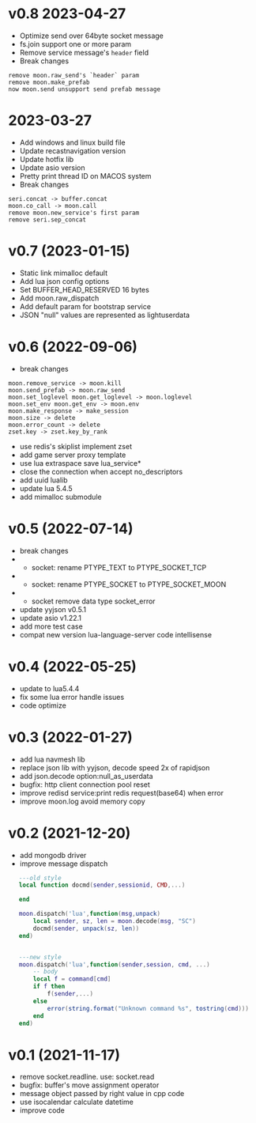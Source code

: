 # v0.8 2023-04-27
- Optimize send over 64byte socket message
- fs.join support one or more param
- Remove service message's `header` field
- Break changes
```
remove moon.raw_send's `header` param
remove moon.make_prefab
now moon.send unsupport send prefab message
```

# 2023-03-27
- Add windows and linux build file
- Update recastnavigation version
- Update hotfix lib
- Update asio version
- Pretty print thread ID on MACOS system
- Break changes
```
seri.concat -> buffer.concat
moon.co_call -> moon.call
remove moon.new_service's first param
remove seri.sep_concat
```

# v0.7 (2023-01-15)
- Static link mimalloc default
- Add lua json config options
- Set BUFFER_HEAD_RESERVED 16 bytes
- Add moon.raw_dispatch
- Add default param for bootstrap service
- JSON "null" values are represented as lightuserdata

# v0.6 (2022-09-06)
- break changes
```
moon.remove_service -> moon.kill
moon.send_prefab -> moon.raw_send
moon.set_loglevel moon.get_loglevel -> moon.loglevel
moon.set_env moon.get_env -> moon.env
moon.make_response -> make_session
moon.size -> delete
moon.error_count -> delete
zset.key -> zset.key_by_rank
```
- use redis's skiplist implement zset
- add game server proxy template
- use lua extraspace save lua_service*
- close the connection when accept no_descriptors
- add uuid lualib
- update lua 5.4.5
- add mimalloc submodule

# v0.5 (2022-07-14)

- break changes
- - socket: rename PTYPE_TEXT to PTYPE_SOCKET_TCP
- - socket: rename PTYPE_SOCKET to PTYPE_SOCKET_MOON
- - socket remove data type socket_error
- update yyjson v0.5.1
- update asio v1.22.1
- add more test case
- compat new version lua-language-server code intellisense

# v0.4 (2022-05-25)

- update to lua5.4.4
- fix some lua error handle issues
- code optimize

# v0.3 (2022-01-27)

- add lua navmesh lib
- replace json lib with yyjson, decode speed 2x of rapidjson
- add json.decode option:null_as_userdata
- bugfix: http client connection pool reset
- improve redisd service:print redis request(base64) when error
- improve moon.log avoid memory copy

# v0.2 (2021-12-20)
- add mongodb driver
- improve message dispatch

 ```lua
    ---old style
    local function docmd(sender,sessionid, CMD,...)

    end

    moon.dispatch('lua',function(msg,unpack)
        local sender, sz, len = moon.decode(msg, "SC")
        docmd(sender, unpack(sz, len))
    end)


    ---new style
    moon.dispatch('lua',function(sender,session, cmd, ...)
        -- body
        local f = command[cmd]
        if f then
            f(sender,...)
        else
            error(string.format("Unknown command %s", tostring(cmd)))
        end
    end)
 ```

# v0.1 (2021-11-17)
- remove socket.readline. use: socket.read
- bugfix: buffer's move assignment operator
- message object passed by right value in cpp code
- use isocalendar calculate datetime
- improve code
